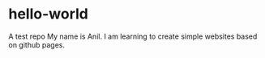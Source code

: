 # hello-world
A test repo
My name is Anil. I am learning to create simple websites based on github pages.
